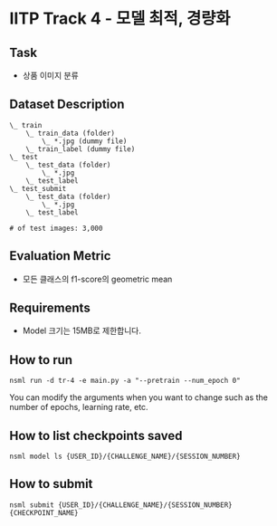# IITP Track 4 - 모델 최적, 경량화 
## Task 
- 상품 이미지 분류 

## Dataset Description
```
\_ train
    \_ train_data (folder)
        \_ *.jpg (dummy file)
    \_ train_label (dummy file)
\_ test
    \_ test_data (folder)
        \_ *.jpg
    \_ test_label
\_ test_submit
    \_ test_data (folder)
        \_ *.jpg
    \_ test_label 

# of test images: 3,000
```

## Evaluation Metric
- 모든 클래스의 f1-score의 geometric mean 

## Requirements 
- Model 크기는 15MB로 제한합니다. 

## How to run 
```
nsml run -d tr-4 -e main.py -a "--pretrain --num_epoch 0"
```
You can modify the arguments when you want to change such as the number of epochs, learning rate, etc.
## How to list checkpoints saved
```
nsml model ls {USER_ID}/{CHALLENGE_NAME}/{SESSION_NUMBER}
```

## How to submit 
```
nsml submit {USER_ID}/{CHALLENGE_NAME}/{SESSION_NUMBER} {CHECKPOINT_NAME}
```
